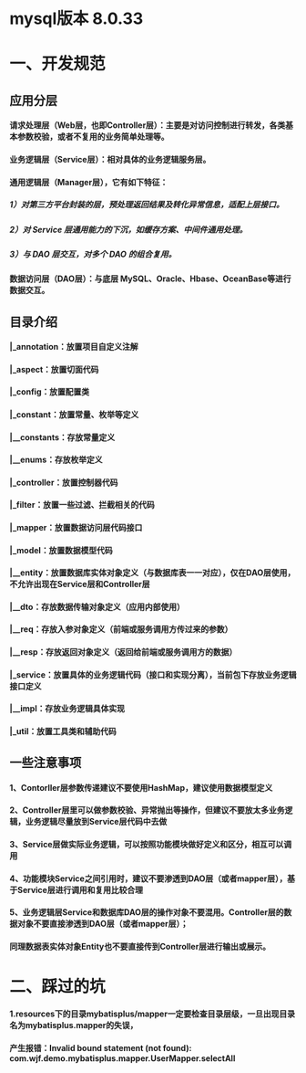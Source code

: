 
# mysql版本 8.0.33

# 一、开发规范

## 应用分层
#### 请求处理层（Web层，也即Controller层）：主要是对访问控制进行转发，各类基本参数校验，或者不复用的业务简单处理等。
#### 业务逻辑层（Service层）：相对具体的业务逻辑服务层。
#### 通用逻辑层（Manager层），它有如下特征： 
#####  1）对第三方平台封装的层，预处理返回结果及转化异常信息，适配上层接口。
#####  2）对 Service 层通用能力的下沉，如缓存方案、中间件通用处理。
#####  3）与 DAO 层交互，对多个 DAO 的组合复用。
#### 数据访问层（DAO层）：与底层 MySQL、Oracle、Hbase、OceanBase等进行数据交互。

## 目录介绍
#### |_annotation：放置项目自定义注解
#### |_aspect：放置切面代码
#### |_config：放置配置类
#### |_constant：放置常量、枚举等定义
#### |__constants：存放常量定义
#### |__enums：存放枚举定义
#### |_controller：放置控制器代码
#### |_filter：放置一些过滤、拦截相关的代码
#### |_mapper：放置数据访问层代码接口
#### |_model：放置数据模型代码
#### |__entity：放置数据库实体对象定义（与数据库表一一对应），仅在DAO层使用，不允许出现在Service层和Controller层
#### |__dto：存放数据传输对象定义（应用内部使用）
#### |__req：存放入参对象定义（前端或服务调用方传过来的参数）
#### |__resp：存放返回对象定义（返回给前端或服务调用方的数据）
#### |_service：放置具体的业务逻辑代码（接口和实现分离），当前包下存放业务逻辑接口定义
#### |__impl：存放业务逻辑具体实现
#### |_util：放置工具类和辅助代码

## 一些注意事项
#### 1、Contorller层参数传递建议不要使用HashMap，建议使用数据模型定义

#### 2、Controller层里可以做参数校验、异常抛出等操作，但建议不要放太多业务逻辑，业务逻辑尽量放到Service层代码中去做

#### 3、Service层做实际业务逻辑，可以按照功能模块做好定义和区分，相互可以调用

#### 4、功能模块Service之间引用时，建议不要渗透到DAO层（或者mapper层），基于Service层进行调用和复用比较合理

#### 5、业务逻辑层Service和数据库DAO层的操作对象不要混用。Controller层的数据对象不要直接渗透到DAO层（或者mapper层）；
#### 同理数据表实体对象Entity也不要直接传到Controller层进行输出或展示。

# 二、踩过的坑
####  1.resources下的目录mybatisplus/mapper一定要检查目录层级，一旦出现目录名为mybatisplus.mapper的失误， 
####  产生报错：Invalid bound statement (not found): com.wjf.demo.mybatisplus.mapper.UserMapper.selectAll
